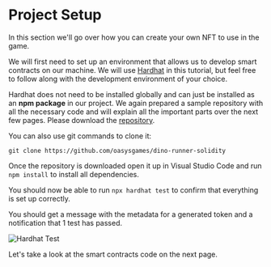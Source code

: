 ---
---

# Project Setup

In this section we'll go over how you can create your own NFT to use in the game.

We will first need to set up an environment that allows us to develop smart contracts on our machine. We will use [Hardhat](https://hardhat.org/) in this tutorial, but feel free to follow along with the development environment of your choice.

Hardhat does not need to be installed globally and can just be installed as an **npm package** in our project.
We again prepared a sample repository with all the necessary code and will explain all the important parts over the next few pages.
Please download the [repository](https://github.com/oasysgames/dino-runner-solidity).

You can also use git commands to clone it:

`git clone https://github.com/oasysgames/dino-runner-solidity`

Once the repository is downloaded open it up in Visual Studio Code and run `npm install` to install all dependencies.

You should now be able to run `npx hardhat test` to confirm that everything is set up correctly.

You should get a message with the metadata for a generated token and a notification that 1 test has passed.

![Hardhat Test](/img/docs/techdocs/sample-game/game-hardhat-test.png)

Let's take a look at the smart contracts code on the next page.
